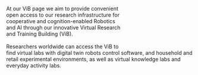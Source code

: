[comment]: <> (without this comment hugo fails)

<div class="main-well-flex-container">
  <div class="left-main-well-flex">
    <p> At our ViB page we aim to provide convenient </br> open access to our research infrastructure for</br> cooperative and cognition-enabled Robotics</br> and AI through our innovative Virtual Research</br> and Training Building (ViB).</br></br>Researchers worldwide can access the ViB to</br> find virtual labs with digital twin robots control software, and household and retail experimental environments, as well as virtual knowledge labs and everyday activity labs.</p>
  </div>
  <div class="right-main-well-flex">
    <img class="timer-change-image" data-wait="5000", data-imgs='[{"src":"img/popcorn_making.jpg"},{"src":"img/pot_grasping.jpg"},{"src":"img/learning_from_videos.jpg"},{"src":"img/picking_up_actions.jpg"}]'>
  </div>
</div>
